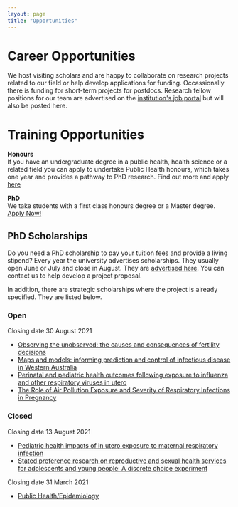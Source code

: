 ```yaml
---
layout: page
title: "Opportunities"
---
```


#  Career Opportunities

We host visiting scholars and are happy to collaborate on research projects related to our field or help develop applications for funding. Occassionally there is funding for short-term projects for postdocs. Research fellow positions for our team are advertised on the [institution's job portal](http://staff.curtin.edu.au/job-vacancies/#linkid=um-about-jobs-at-curtin-see-job-vacancies) but will also be posted here.


# Training Opportunities

**Honours**  
If you have an undergraduate degree in a public health, health science or a related field you can apply to undertake Public Health honours, which takes one year and provides a pathway to PhD research. Find out more and apply [here](
https://study.curtin.edu.au/offering/course-ug-public-health-honours-major-bsc-health-hons--mjrh-phlth)

**PhD**  
We take students with a first class honours degree or a Master degree. [Apply Now!](https://apply.curtin.edu.au/before-you-start?spkCode=DR-PUBHL)

## PhD Scholarships

Do you need a PhD scholarship to pay your tuition fees and provide a living stipend? Every year the university advertises scholarships. They usually open June or July and close in August. They are [advertised here](https://scholarships.curtin.edu.au/). You can contact us to help develop a project proposal. 

In addition, there are strategic scholarships where the project is already specified. They are listed below.

### Open

Closing date 30 August 2021  
* [Observing the unobserved: the causes and consequences of fertility decisions](https://scholarships.curtin.edu.au/Scholarship/?id=5288)  
* [Maps and models: informing prediction and control of infectious disease in Western Australia](https://scholarships.curtin.edu.au/Scholarship/?id=5345)  
* [Perinatal and pediatric health outcomes following exposure to influenza and other respiratory viruses in utero](https://scholarships.curtin.edu.au/Scholarship/?id=5408)  
* [The Role of Air Pollution Exposure and Severity of Respiratory Infections in Pregnancy](https://scholarships.curtin.edu.au/Scholarship/?id=5507)  

### Closed

Closing date 13 August 2021  
* [Pediatric health impacts of in utero exposure to maternal respiratory infection](https://scholarships.curtin.edu.au/Scholarship/?id=5503)  
* [Stated preference research on reproductive and sexual health services for adolescents and young people: A discrete choice experiment](https://scholarships.curtin.edu.au/Scholarship/?id=5511)  

Closing date 31 March 2021  
* [Public Health/Epidemiology](https://scholarships.curtin.edu.au/Scholarship/?id=4783)
